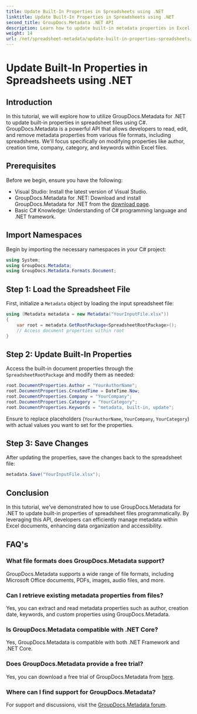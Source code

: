 ```yaml
---
title: Update Built-In Properties in Spreadsheets using .NET
linktitle: Update Built-In Properties in Spreadsheets using .NET
second_title: GroupDocs.Metadata .NET API
description: Learn how to update built-in metadata properties in Excel files using GroupDocs.Metadata for .NET. Modify author, creation time, company, and more with C#.
weight: 14
url: /net/spreadsheet-metadata/update-built-in-properties-spreadsheets/
---
```


# Update Built-In Properties in Spreadsheets using .NET

## Introduction
In this tutorial, we will explore how to utilize GroupDocs.Metadata for .NET to update built-in properties in spreadsheet files using C#. GroupDocs.Metadata is a powerful API that allows developers to read, edit, and remove metadata properties from various file formats, including spreadsheets. We'll focus specifically on modifying properties like author, creation time, company, category, and keywords within Excel files.
## Prerequisites
Before we begin, ensure you have the following:
- Visual Studio: Install the latest version of Visual Studio.
- GroupDocs.Metadata for .NET: Download and install GroupDocs.Metadata for .NET from the [download page](https://releases.groupdocs.com/metadata/net/).
- Basic C# Knowledge: Understanding of C# programming language and .NET framework.

## Import Namespaces
Begin by importing the necessary namespaces in your C# project:
```csharp
using System;
using GroupDocs.Metadata;
using GroupDocs.Metadata.Formats.Document;
```
## Step 1: Load the Spreadsheet File
First, initialize a `Metadata` object by loading the input spreadsheet file:
```csharp
using (Metadata metadata = new Metadata("YourInputFile.xlsx"))
{
    var root = metadata.GetRootPackage<SpreadsheetRootPackage>();
    // Access document properties within root
}
```
## Step 2: Update Built-In Properties
Access the built-in document properties through the `SpreadsheetRootPackage` and modify them as needed:
```csharp
root.DocumentProperties.Author = "YourAuthorName";
root.DocumentProperties.CreatedTime = DateTime.Now;
root.DocumentProperties.Company = "YourCompany";
root.DocumentProperties.Category = "YourCategory";
root.DocumentProperties.Keywords = "metadata, built-in, update";
```
Ensure to replace placeholders (`YourAuthorName`, `YourCompany`, `YourCategory`) with actual values you want to set for the properties.
## Step 3: Save Changes
After updating the properties, save the changes back to the spreadsheet file:
```csharp
metadata.Save("YourInputFile.xlsx");
```

## Conclusion
In this tutorial, we've demonstrated how to use GroupDocs.Metadata for .NET to update built-in properties of spreadsheet files programmatically. By leveraging this API, developers can efficiently manage metadata within Excel documents, enhancing data organization and accessibility.

## FAQ's
### What file formats does GroupDocs.Metadata support?
GroupDocs.Metadata supports a wide range of file formats, including Microsoft Office documents, PDFs, images, audio files, and more.
### Can I retrieve existing metadata properties from files?
Yes, you can extract and read metadata properties such as author, creation date, keywords, and custom properties using GroupDocs.Metadata.
### Is GroupDocs.Metadata compatible with .NET Core?
Yes, GroupDocs.Metadata is compatible with both .NET Framework and .NET Core.
### Does GroupDocs.Metadata provide a free trial?
Yes, you can download a free trial of GroupDocs.Metadata from [here](https://releases.groupdocs.com/).
### Where can I find support for GroupDocs.Metadata?
For support and discussions, visit the [GroupDocs.Metadata forum](https://forum.groupdocs.com/c/metadata/14).
